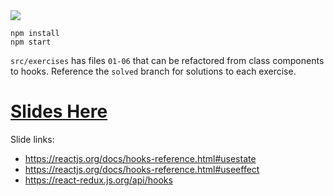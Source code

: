 <img src="https://media.giphy.com/media/26Ff969Ng7ZM8G0JG/giphy.gif" />

```
npm install
npm start
```

`src/exercises` has files `01-06` that can be refactored from class components to hooks. Reference the `solved` branch for solutions to each exercise.

# [Slides Here](https://docs.google.com/presentation/d/1-iZ3cuIz1f5cRwDRR89n8Zpzs91HA9S9LaFGwUFMZ6U/edit#slide=id.gd9394aa7f5_0_0)

Slide links:
- https://reactjs.org/docs/hooks-reference.html#usestate
- https://reactjs.org/docs/hooks-reference.html#useeffect
- https://react-redux.js.org/api/hooks
